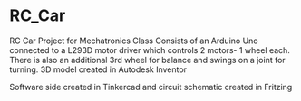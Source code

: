 # RC_Car
RC Car Project for Mechatronics Class
Consists of an Arduino Uno connected to a L293D motor driver which controls 2 motors- 1 wheel each.
There is also an additional 3rd wheel for balance and swings on a joint for turning. 
3D model created in Autodesk Inventor

Software side created in Tinkercad and circuit schematic created in Fritzing
